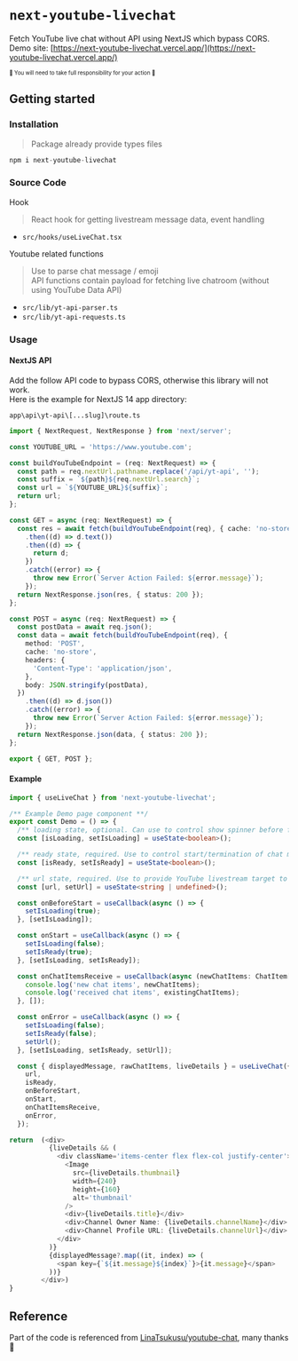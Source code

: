 # `next-youtube-livechat`

Fetch YouTube live chat without API using NextJS which bypass CORS.  
Demo site: [https://next-youtube-livechat.vercel.app/](https://next-youtube-livechat.vercel.app/)

<sup><sub>🚨 You will need to take full responsibility for your action 🚨</sub></sup>

## Getting started

### Installation

> Package already provide types files

```ts
npm i next-youtube-livechat
```

### Source Code

Hook

> React hook for getting livestream message data, event handling

- `src/hooks/useLiveChat.tsx`

Youtube related functions

> Use to parse chat message / emoji  
> API functions contain payload for fetching live chatroom (without using YouTube Data API)

- `src/lib/yt-api-parser.ts`
- `src/lib/yt-api-requests.ts`

### Usage

#### NextJS API

Add the follow API code to bypass CORS, otherwise this library will not work.  
Here is the example for NextJS 14 app directory:

`app\api\yt-api\[...slug]\route.ts`

```ts
import { NextRequest, NextResponse } from 'next/server';

const YOUTUBE_URL = 'https://www.youtube.com';

const buildYouTubeEndpoint = (req: NextRequest) => {
  const path = req.nextUrl.pathname.replace('/api/yt-api', '');
  const suffix = `${path}${req.nextUrl.search}`;
  const url = `${YOUTUBE_URL}${suffix}`;
  return url;
};

const GET = async (req: NextRequest) => {
  const res = await fetch(buildYouTubeEndpoint(req), { cache: 'no-store' })
    .then((d) => d.text())
    .then((d) => {
      return d;
    })
    .catch((error) => {
      throw new Error(`Server Action Failed: ${error.message}`);
    });
  return NextResponse.json(res, { status: 200 });
};

const POST = async (req: NextRequest) => {
  const postData = await req.json();
  const data = await fetch(buildYouTubeEndpoint(req), {
    method: 'POST',
    cache: 'no-store',
    headers: {
      'Content-Type': 'application/json',
    },
    body: JSON.stringify(postData),
  })
    .then((d) => d.json())
    .catch((error) => {
      throw new Error(`Server Action Failed: ${error.message}`);
    });
  return NextResponse.json(data, { status: 200 });
};

export { GET, POST };
```

#### Example

```ts
import { useLiveChat } from 'next-youtube-livechat';

/** Example Demo page component **/
export const Demo = () => {
  /** loading state, optional. Can use to control show spinner before fetching start & hide spinner after fetching start **/
  const [isLoading, setIsLoading] = useState<boolean>();

  /** ready state, required. Use to control start/termination of chat message polling **/
  const [isReady, setIsReady] = useState<boolean>();

  /** url state, required. Use to provide YouTube livestream target to fetch chat message **/
  const [url, setUrl] = useState<string | undefined>();

  const onBeforeStart = useCallback(async () => {
    setIsLoading(true);
  }, [setIsLoading]);

  const onStart = useCallback(async () => {
    setIsLoading(false);
    setIsReady(true);
  }, [setIsLoading, setIsReady]);

  const onChatItemsReceive = useCallback(async (newChatItems: ChatItem[], existingChatItems: ChatItem[]) => {
    console.log('new chat items', newChatItems);
    console.log('received chat items', existingChatItems);
  }, []);

  const onError = useCallback(async () => {
    setIsLoading(false);
    setIsReady(false);
    setUrl();
  }, [setIsLoading, setIsReady, setUrl]);

  const { displayedMessage, rawChatItems, liveDetails } = useLiveChat({
    url,
    isReady,
    onBeforeStart,
    onStart,
    onChatItemsReceive,
    onError,
  });

return  (<div>
          {liveDetails && (
            <div className='items-center flex flex-col justify-center'>
              <Image
                src={liveDetails.thumbnail}
                width={240}
                height={160}
                alt='thumbnail'
              />
              <div>{liveDetails.title}</div>
              <div>Channel Owner Name: {liveDetails.channelName}</div>
              <div>Channel Profile URL: {liveDetails.channelUrl}</div>
            </div>
          )}
          {displayedMessage?.map((it, index) => (
            <span key={`${it.message}${index}`}>{it.message}</span>
          ))}
        </div>)
}
```

## Reference

Part of the code is referenced from [LinaTsukusu/youtube-chat](https://github.com/LinaTsukusu/youtube-chat), many thanks 🙌
